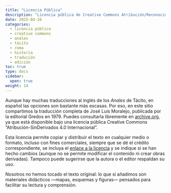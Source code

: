 ```yaml
---
title: "Licencia Pública"
description: "Licencia pública de Creative Commons Atribución/Reconocimiento-SinDerivados 4.0 Internacional."
date: 2025-04-26
categories: 
  - licencia pública
  - creative commons
  - anales
  - tácito
  - roma
  - historia
  - tradución
  - edición
toc: true
type: docs
sidebar:
  open: true
weight: 14
---
```


Aunque hay muchas traducciones al inglés de los *Anales* de Tácito, en español las opciones son bastante más escasas. Por eso, en este sitio compartimos la traducción completa de José Luis Moralejo, publicada por la editorial Gredos en 1979. Puedes consultarla libremente en [archive.org](https://archive.org/details/ColeccionObrasGrecoLatinas1/019.TcitoanaleslibrosI-vi/mode/2up), ya que está disponible bajo una licencia pública Creative Commons “Atribución-SinDerivados 4.0 Internacional”.

Esta licencia permite copiar y distribuir el texto en cualquier medio o formato, incluso con fines comerciales, siempre que se dé el crédito correspondiente, se incluya el [enlace a la licencia](https://creativecommons.org/licenses/by-nd/4.0/) y se indique si se han hecho cambios (aunque no se permite modificar el contenido ni crear obras derivadas). Tampoco puede sugerirse que la autora o el editor respaldan su uso.

Nosotros no hemos tocado el texto original: lo que sí añadimos son materiales didácticos —mapas, esquemas y figuras— pensados para facilitar su lectura y comprensión. 




